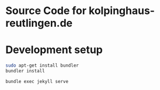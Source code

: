 # Source Code for kolpinghaus-reutlingen.de

# Development setup

```bash
sudo apt-get install bundler
bundler install

bundle exec jekyll serve
```
